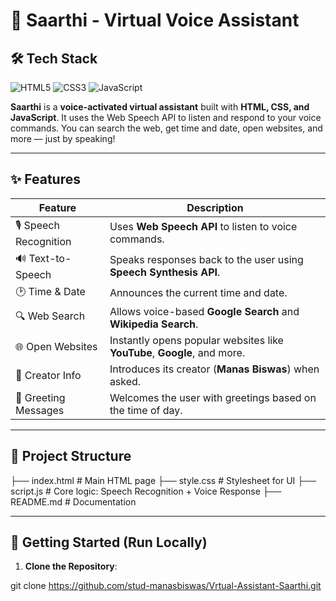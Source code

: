 # 🧠 Saarthi - Virtual Voice Assistant

## 🛠️ Tech Stack

![HTML5](https://img.shields.io/badge/HTML5-E34F26?style=for-the-badge&logo=html5&logoColor=white)
![CSS3](https://img.shields.io/badge/CSS3-1572B6?style=for-the-badge&logo=css3&logoColor=white)
![JavaScript](https://img.shields.io/badge/JavaScript-F7DF1E?style=for-the-badge&logo=javascript&logoColor=black)


**Saarthi** is a **voice-activated virtual assistant** built with **HTML, CSS, and JavaScript**. It uses the Web Speech API to listen and respond to your voice commands. You can search the web, get time and date, open websites, and more — just by speaking!

---

## ✨ Features

| Feature                                | Description                                                                 |
|----------------------------------------|------------------------------------------------------------------------------|
| 🎙️ Speech Recognition                  | Uses **Web Speech API** to listen to voice commands.                         |
| 🔊 Text-to-Speech                       | Speaks responses back to the user using **Speech Synthesis API**.             |
| 🕑 Time & Date                          | Announces the current time and date.                                         |
| 🔍 Web Search                          | Allows voice-based **Google Search** and **Wikipedia Search**.               |
| 🌐 Open Websites                       | Instantly opens popular websites like **YouTube**, **Google**, and more.     |
| 👤 Creator Info                        | Introduces its creator (**Manas Biswas**) when asked.                        |
| 💬 Greeting Messages                   | Welcomes the user with greetings based on the time of day.                   |

---

## 📂 Project Structure

├── index.html # Main HTML page
├── style.css # Stylesheet for UI
├── script.js # Core logic: Speech Recognition + Voice Response
├── README.md # Documentation 

---

## 🚀 Getting Started (Run Locally)

1. **Clone the Repository**:

git clone https://github.com/stud-manasbiswas/Vrtual-Assistant-Saarthi.git

